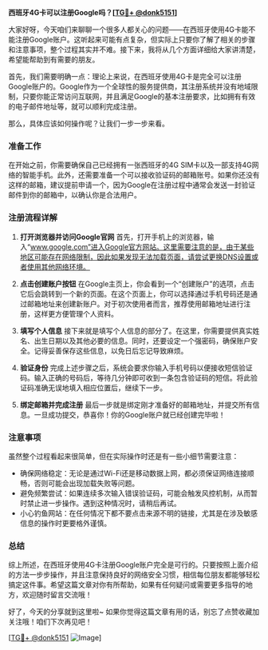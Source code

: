 **西班牙4G卡可以注册Google吗？[[TG💪+ @donk5151](https://t.me/s/donk5151)]**

大家好呀，今天咱们来聊聊一个很多人都关心的问题——在西班牙使用4G卡能不能注册Google账户。这听起来可能有点复杂，但实际上只要你了解了相关的步骤和注意事项，整个过程其实并不难。接下来，我将从几个方面详细给大家讲清楚，希望能帮助到有需要的朋友。

首先，我们需要明确一点：理论上来说，在西班牙使用4G卡是完全可以注册Google账户的。Google作为一个全球性的服务提供商，其注册系统并没有地域限制，只要你能正常访问互联网，并且满足Google的基本注册要求，比如拥有有效的电子邮件地址等，就可以顺利完成注册。

那么，具体应该如何操作呢？让我们一步一步来看。

### 准备工作

在开始之前，你需要确保自己已经拥有一张西班牙的4G SIM卡以及一部支持4G网络的智能手机。此外，还需要准备一个可以接收验证码的邮箱账号。如果你还没有这样的邮箱，建议提前申请一个，因为Google在注册过程中通常会发送一封验证邮件到你的邮箱中，以确认你是合法用户。

### 注册流程详解

1. **打开浏览器并访问Google官网**
   首先，打开手机上的浏览器，输入“www.google.com”进入Google官方网站。这里需要注意的是，由于某些地区可能存在网络限制，因此如果发现无法加载页面，请尝试更换DNS设置或者使用其他网络环境。

2. **点击创建账户按钮**
   在Google主页上，你会看到一个“创建账户”的选项，点击它后会跳转到一个新的页面。在这个页面上，你可以选择通过手机号码还是通过邮箱地址来创建新账户。对于初次使用者而言，推荐使用邮箱地址进行注册，这样更方便管理个人资料。

3. **填写个人信息**
   接下来就是填写个人信息的部分了。在这里，你需要提供真实姓名、出生日期以及其他必要的信息。同时，还要设定一个强密码，确保账户安全。记得妥善保存这些信息，以免日后忘记导致麻烦。

4. **验证身份**
   完成上述步骤之后，系统会要求你输入手机号码以便接收短信验证码。输入正确的号码后，等待几分钟即可收到一条包含验证码的短信。将此验证码准确无误地填入相应位置后，继续下一步。

5. **绑定邮箱并完成注册**
   最后一步就是绑定刚才准备好的邮箱地址，并提交所有信息。一旦成功提交，恭喜你！你的Google账户就已经创建完毕啦！

### 注意事项

虽然整个过程看起来很简单，但在实际操作时还是有一些小细节需要注意：

- 确保网络稳定：无论是通过Wi-Fi还是移动数据上网，都必须保证网络连接顺畅，否则可能会出现加载失败等问题。
- 避免频繁尝试：如果连续多次输入错误验证码，可能会触发风控机制，从而暂时禁止进一步操作。遇到这种情况时，请稍后再试。
- 小心钓鱼网站：在任何情况下都不要点击来源不明的链接，尤其是在涉及敏感信息的操作时更要格外谨慎。

### 总结

综上所述，在西班牙使用4G卡注册Google账户完全是可行的。只要按照上面介绍的方法一步步操作，并且注意保持良好的网络安全习惯，相信每位朋友都能够轻松搞定这件事。希望这篇文章对你有所帮助，如果有任何疑问或需要更多指导的地方，欢迎随时留言交流哦！

好了，今天的分享就到这里啦~ 如果你觉得这篇文章有用的话，别忘了点赞收藏加关注哦！咱们下次再见吧！

[[TG💪+ @donk5151](https://t.me/s/donk5151) ![Image](https://i.postimg.cc/rwNCRYN7/Snipaste-2025-04-30-17-27-05.png)]